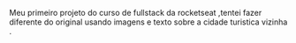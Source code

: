 Meu primeiro projeto do curso de fullstack da rocketseat ,tentei fazer diferente do original usando imagens e texto sobre a cidade turistica vizinha .
